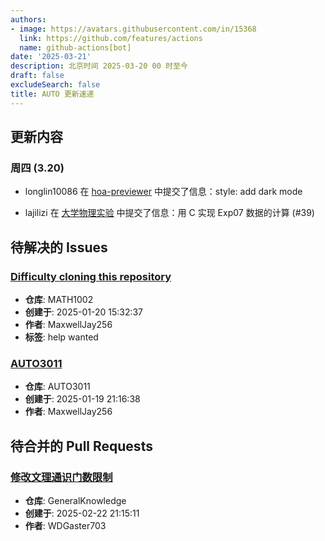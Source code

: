 ```yaml
---
authors:
- image: https://avatars.githubusercontent.com/in/15368
  link: https://github.com/features/actions
  name: github-actions[bot]
date: '2025-03-21'
description: 北京时间 2025-03-20 00 时至今
draft: false
excludeSearch: false
title: AUTO 更新速递
---
```


## 更新内容

### 周四 (3.20)

- longlin10086 在 [hoa-previewer](https://github.com/HITSZ-OpenAuto/hoa-previewer) 中提交了信息：style: add dark mode

- lajilizi 在 [大学物理实验](https://github.com/HITSZ-OpenAuto/PHYS1002) 中提交了信息：用 C 实现 Exp07 数据的计算 (#39)

## 待解决的 Issues

### [Difficulty cloning this repository](https://github.com/HITSZ-OpenAuto/MATH1002/issues/13)

- **仓库**: MATH1002
- **创建于**: 2025-01-20 15:32:37
- **作者**: MaxwellJay256
- **标签**: help wanted

### [AUTO3011](https://github.com/HITSZ-OpenAuto/AUTO3011/issues/4)

- **仓库**: AUTO3011
- **创建于**: 2025-01-19 21:16:38
- **作者**: MaxwellJay256

## 待合并的 Pull Requests

### [修改文理通识门数限制](https://github.com/HITSZ-OpenAuto/GeneralKnowledge/pull/6)

- **仓库**: GeneralKnowledge
- **创建于**: 2025-02-22 21:15:11
- **作者**: WDGaster703

